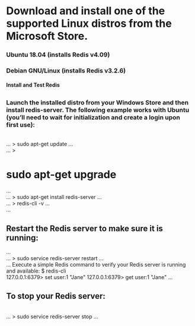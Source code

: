 ### <h1>Download and install one of the supported Linux distros from the Microsoft Store.
### Ubuntu 18.04 (installs Redis v4.09)
### Debian GNU/Linux (installs Redis v3.2.6)
#### Install and Test Redis</h1>
## <h3>Launch the installed distro from your Windows Store and then install redis-server. The following example works with Ubuntu (you’ll need to wait for initialization and create a login upon first use):</h3>
<br>
...
> sudo apt-get update
...
<br />
...
> <h1>sudo apt-get upgrade</h1>
 ...
 <br />
 ...
> sudo apt-get install redis-server
 ...
 <br />
 ...
> redis-cli -v
 ...
 <br />
 ...
<h2>Restart the Redis server to make sure it is running:</h2>
...
<br />
...
> sudo service redis-server restart
 ...
 <br>
 ...
Execute a simple Redis command to verify your Redis server is running and available:
$ redis-cli <br>
127.0.0.1:6379> set user:1 "Jane"
127.0.0.1:6379> get user:1
"Jane"
...
<br>
<h2>To stop your Redis server:</h2>
<br>
...
> sudo service redis-server stop
...